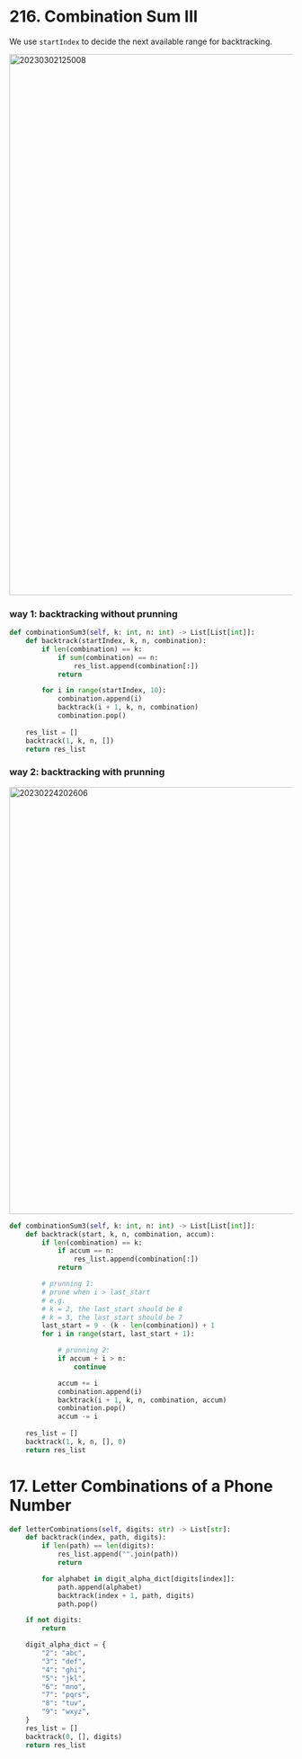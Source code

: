# 216. Combination Sum III
We use `startIndex` to decide the next available range for backtracking.

<img width="963" alt="20230302125008" src="https://github.com/abc12345d/algorithm_practice/assets/44512722/9b4cfe0b-0491-44de-8707-3c535aa1e220">

### way 1: backtracking without prunning

```PYTHON
def combinationSum3(self, k: int, n: int) -> List[List[int]]:
    def backtrack(startIndex, k, n, combination):
        if len(combination) == k:
            if sum(combination) == n:
                res_list.append(combination[:])
            return

        for i in range(startIndex, 10):
            combination.append(i)
            backtrack(i + 1, k, n, combination)
            combination.pop()
    
    res_list = []
    backtrack(1, k, n, [])
    return res_list
```

### way 2: backtracking with prunning

<img width="760" alt="20230224202606" src="https://github.com/abc12345d/algorithm_practice/assets/44512722/a24d446f-8dcd-4ec4-8547-ac2de4cac94c">

```PYTHON
def combinationSum3(self, k: int, n: int) -> List[List[int]]:
    def backtrack(start, k, n, combination, accum):
        if len(combination) == k:
            if accum == n:
                res_list.append(combination[:])
            return

        # prunning 1: 
        # prune when i > last_start
        # e.g. 
        # k = 2, the last_start should be 8
        # k = 3, the last_start should be 7
        last_start = 9 - (k - len(combination)) + 1 
        for i in range(start, last_start + 1):

            # prunning 2:
            if accum + i > n:
                continue

            accum += i
            combination.append(i)
            backtrack(i + 1, k, n, combination, accum)
            combination.pop()
            accum -= i
    
    res_list = []
    backtrack(1, k, n, [], 0)
    return res_list
```

# 17. Letter Combinations of a Phone Number

```PYTHON
def letterCombinations(self, digits: str) -> List[str]:
    def backtrack(index, path, digits):
        if len(path) == len(digits):
            res_list.append("".join(path))
            return

        for alphabet in digit_alpha_dict[digits[index]]:
            path.append(alphabet)
            backtrack(index + 1, path, digits)
            path.pop()

    if not digits:
        return

    digit_alpha_dict = {
        "2": "abc",
        "3": "def",
        "4": "ghi",
        "5": "jkl",
        "6": "mno",
        "7": "pqrs",
        "8": "tuv",
        "9": "wxyz",
    }
    res_list = []
    backtrack(0, [], digits)
    return res_list
```
